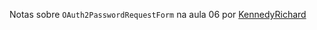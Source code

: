Notas sobre `OAuth2PasswordRequestForm` na aula 06 por [KennedyRichard](https://github.com/KennedyRichard)

